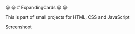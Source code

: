 :grinning: :grinning: # ExpandingCards :grinning: :grinning:

This is part of small projects for HTML, CSS and JavaScript

Screenshoot 

